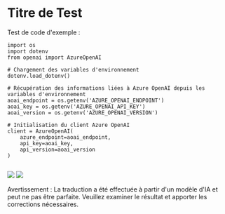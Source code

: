 # Titre de Test

Test de code d'exemple :

```
import os
import dotenv
from openai import AzureOpenAI

# Chargement des variables d'environnement
dotenv.load_dotenv()

# Récupération des informations liées à Azure OpenAI depuis les variables d'environnement
aoai_endpoint = os.getenv('AZURE_OPENAI_ENDPOINT')
aoai_key = os.getenv('AZURE_OPENAI_API_KEY')
aoai_version = os.getenv('AZURE_OPENAI_VERSION')

# Initialisation du client Azure OpenAI
client = AzureOpenAI(
    azure_endpoint=aoai_endpoint,
    api_key=aoai_key,
    api_version=aoai_version
)


```



![](https://upload.wikimedia.org/wikipedia/commons/thumb/7/77/Google_Images_2015_logo.svg/1200px-Google_Images_2015_logo.svg.png)
![](/./translated_images/bicycle.bd903e5d4d1ae4db0679cf423771fdd2e129c48627fd83ff05594a4897f85947.fr.png)


Avertissement : La traduction a été effectuée à partir d'un modèle d'IA et peut ne pas être parfaite. Veuillez examiner le résultat et apporter les corrections nécessaires.